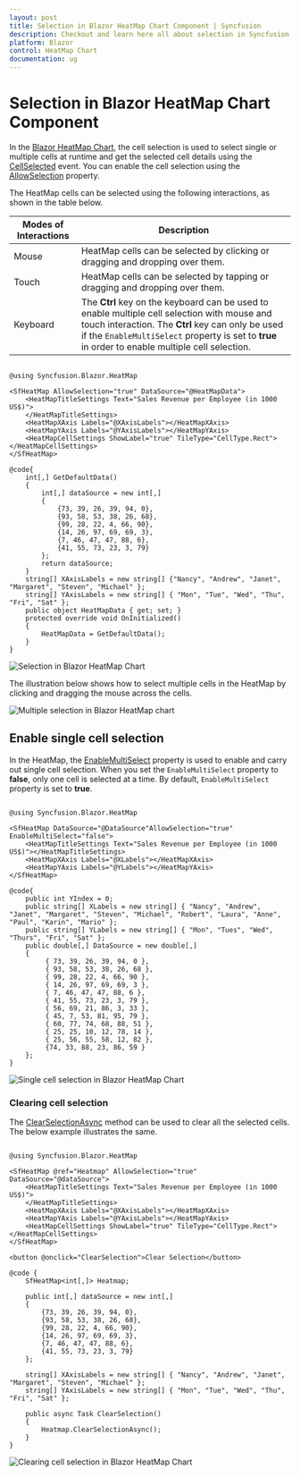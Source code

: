```yaml
---
layout: post
title: Selection in Blazor HeatMap Chart Component | Syncfusion
description: Checkout and learn here all about selection in Syncfusion Blazor HeatMap Chart component and much more.
platform: Blazor
control: HeatMap Chart
documentation: ug
---
```


# Selection in Blazor HeatMap Chart Component

In the [Blazor HeatMap Chart](https://www.syncfusion.com/blazor-components/blazor-heatmap-chart), the cell selection is used to select single or multiple cells at runtime and get the selected cell details using the [CellSelected](https://help.syncfusion.com/cr/blazor/Syncfusion.Blazor.HeatMap.HeatMapEvents.html#Syncfusion_Blazor_HeatMap_HeatMapEvents_CellSelected) event. You can enable the cell selection using the [AllowSelection](https://help.syncfusion.com/cr/blazor/Syncfusion.Blazor.HeatMap.SfHeatMap-1.html#Syncfusion_Blazor_HeatMap_SfHeatMap_1_AllowSelection) property.

The HeatMap cells can be selected using the following interactions, as shown in the table below.

|   Modes of Interactions |   Description                                                                                                      |
|------------------------ | -------------------------------------------------------------------------------------------------------------------|
|   Mouse                 |  HeatMap cells can be selected by clicking or dragging and dropping over them.                                     |
|   Touch                 |  HeatMap cells can be selected by tapping or dragging and dropping over them.                                      |
|   Keyboard              |  The **Ctrl** key on the keyboard can be used to enable multiple cell selection with mouse and touch interaction. The **Ctrl** key can only be used if the `EnableMultiSelect` property is set to **true** in order to enable multiple cell selection.                                                                                                                                     |

```cshtml

@using Syncfusion.Blazor.HeatMap

<SfHeatMap AllowSelection="true" DataSource="@HeatMapData">
    <HeatMapTitleSettings Text="Sales Revenue per Employee (in 1000 US$)">
    </HeatMapTitleSettings>
    <HeatMapXAxis Labels="@XAxisLabels"></HeatMapXAxis>
    <HeatMapYAxis Labels="@YAxisLabels"></HeatMapYAxis>
    <HeatMapCellSettings ShowLabel="true" TileType="CellType.Rect"></HeatMapCellSettings>
</SfHeatMap>

@code{
    int[,] GetDefaultData()
    {
        int[,] dataSource = new int[,]
        {
            {73, 39, 26, 39, 94, 0},
            {93, 58, 53, 38, 26, 68},
            {99, 28, 22, 4, 66, 90},
            {14, 26, 97, 69, 69, 3},
            {7, 46, 47, 47, 88, 6},
            {41, 55, 73, 23, 3, 79}
        };
        return dataSource;
    }
    string[] XAxisLabels = new string[] {"Nancy", "Andrew", "Janet", "Margaret", "Steven", "Michael" };
    string[] YAxisLabels = new string[] { "Mon", "Tue", "Wed", "Thu", "Fri", "Sat" };
    public object HeatMapData { get; set; }
    protected override void OnInitialized()
    {
        HeatMapData = GetDefaultData();
    }
}

```

![Selection in Blazor HeatMap Chart](images/blazor-heatmap-chart-selection.png)

The illustration below shows how to select multiple cells in the HeatMap by clicking and dragging the mouse across the cells.

![Multiple selection in Blazor HeatMap chart](images/blazor-heatmap-chart-multiple-selection.gif)

## Enable single cell selection

In the HeatMap, the [EnableMultiSelect]() property is used to enable and carry out single cell selection. When you set the `EnableMultiSelect` property to **false**, only one cell is selected at a time. By default, `EnableMultiSelect` property is set to **true**.

```cshtml

@using Syncfusion.Blazor.HeatMap

<SfHeatMap DataSource="@DataSource"AllowSelection="true" EnableMultiSelect="false">
    <HeatMapTitleSettings Text="Sales Revenue per Employee (in 1000 US$)"></HeatMapTitleSettings>
    <HeatMapXAxis Labels="@XLabels"></HeatMapXAxis>
    <HeatMapYAxis Labels="@YLabels"></HeatMapYAxis>
</SfHeatMap>

@code{
    public int YIndex = 0;
    public string[] XLabels = new string[] { "Nancy", "Andrew", "Janet", "Margaret", "Steven", "Michael", "Robert", "Laura", "Anne", "Paul", "Karin", "Mario" };
    public string[] YLabels = new string[] { "Mon", "Tues", "Wed", "Thurs", "Fri", "Sat" };
    public double[,] DataSource = new double[,]
    {
         { 73, 39, 26, 39, 94, 0 },
         { 93, 58, 53, 38, 26, 68 },
         { 99, 28, 22, 4, 66, 90 },
         { 14, 26, 97, 69, 69, 3 },
         { 7, 46, 47, 47, 88, 6 },
         { 41, 55, 73, 23, 3, 79 },
         { 56, 69, 21, 86, 3, 33 },
         { 45, 7, 53, 81, 95, 79 },
         { 60, 77, 74, 68, 88, 51 },
         { 25, 25, 10, 12, 78, 14 },
         { 25, 56, 55, 58, 12, 82 },
         {74, 33, 88, 23, 86, 59 }
    };
}

```
![Single cell selection in Blazor HeatMap Chart](images/blazor-heatmap-chart-single-cell-selection.gif)

### Clearing cell selection

The [ClearSelectionAsync](https://help.syncfusion.com/cr/blazor/Syncfusion.Blazor.HeatMap.SfHeatMap-1.html#Syncfusion_Blazor_HeatMap_SfHeatMap_1_ClearSelectionAsync) method can be used to clear all the selected cells. The below example illustrates the same.

```cshtml

@using Syncfusion.Blazor.HeatMap

<SfHeatMap @ref="Heatmap" AllowSelection="true" DataSource="@dataSource">
    <HeatMapTitleSettings Text="Sales Revenue per Employee (in 1000 US$)">
    </HeatMapTitleSettings>
    <HeatMapXAxis Labels="@XAxisLabels"></HeatMapXAxis>
    <HeatMapYAxis Labels="@YAxisLabels"></HeatMapYAxis>
    <HeatMapCellSettings ShowLabel="true" TileType="CellType.Rect"></HeatMapCellSettings>
</SfHeatMap>

<button @onclick="ClearSelection">Clear Selection</button>

@code {
    SfHeatMap<int[,]> Heatmap;
   
    public int[,] dataSource = new int[,]
    {
        {73, 39, 26, 39, 94, 0},
        {93, 58, 53, 38, 26, 68},
        {99, 28, 22, 4, 66, 90},
        {14, 26, 97, 69, 69, 3},
        {7, 46, 47, 47, 88, 6},
        {41, 55, 73, 23, 3, 79}
    };
       
    string[] XAxisLabels = new string[] { "Nancy", "Andrew", "Janet", "Margaret", "Steven", "Michael" };
    string[] YAxisLabels = new string[] { "Mon", "Tue", "Wed", "Thu", "Fri", "Sat" };
    
    public async Task ClearSelection()
    {
        Heatmap.ClearSelectionAsync();
    }
}

```

![Clearing cell selection in Blazor HeatMap Chart](images/blazor-heatmap-chart-clear-selection-method.gif)
